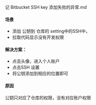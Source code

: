 记 Bitbucket SSH key 添加失败的异常.md

#### 场景

- 添加 公钥到 仓库的 setting中的SSH中，
- 拉取代码显示没有开发权限


#### 解决方案：

- 点击头像，进入个人账户
- 点击SSH 设置
- 将公钥添加到相应的位置即可 

#### 原因

公钥只对应了仓库的权限，没有对应账户权限